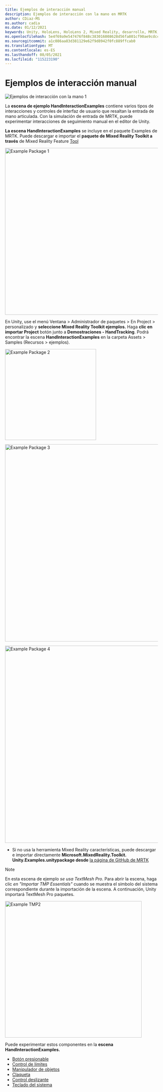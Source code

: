 ```yaml
---
title: Ejemplos de interacción manual
description: Ejemplos de interacción con la mano en MRTK
author: CDiaz-MS
ms.author: cadia
ms.date: 01/12/2021
keywords: Unity, HoloLens, HoloLens 2, Mixed Reality, desarrollo, MRTK, interacciones de manos, control de límites, botones presionables,
ms.openlocfilehash: 5e4f69a9e547476f848c383016008628d56fa801cf90ae9cdccde9fe791d186f
ms.sourcegitcommit: a1c086aa83d381129e62f9d8942f0fc889ffcab0
ms.translationtype: MT
ms.contentlocale: es-ES
ms.lasthandoff: 08/05/2021
ms.locfileid: "115223190"
---
```

# <a name="hand-interaction-examples"></a>Ejemplos de interacción manual

![Ejemplos de interacción con la mano 1](../images/hand-interaction-examples/MRTK_HandInteractionExamples.png)

La **escena de ejemplo HandInteractionExamples** contiene varios tipos de interacciones y controles de interfaz de usuario que resaltan la entrada de mano articulada. Con la simulación de entrada de MRTK, puede experimentar interacciones de seguimiento manual en el editor de Unity. 

**La escena HandInteractionExamples** se incluye en el paquete Examples de MRTK. Puede descargar e importar el **paquete de Mixed Reality Toolkit a través** de Mixed Reality Feature [Tool](/windows/mixed-reality/develop/unity/welcome-to-mr-feature-tool)

<img src="../images/hand-interaction-examples/MRTK_Examples_Package_MRFT.png" width="550" alt="Example Package 1"><br/>

En Unity, use el menú Ventana > Administrador de paquetes > En Project > personalizado y **seleccione Mixed Reality Toolkit ejemplos.** Haga **clic en importar Project** botón junto a **Demostraciones - HandTracking**. Podrá encontrar la escena **HandInteractionExamples** en la carpeta Assets > Samples (Recursos > ejemplos).

<img src="../images/hand-interaction-examples/MRTK_Examples_Package_2.png" width="300" alt="Example Package 2"><br/>

<img src="../images/hand-interaction-examples/MRTK_Examples_Package_3.png" width="650" alt="Example Package 3"><br/>

<img src="../images/hand-interaction-examples/MRTK_Examples_Package_4.png" width="650" alt="Example Package 4"><br/>

* Si no usa la herramienta Mixed Reality características, puede descargar e importar directamente **Microsoft.MixedReality.Toolkit. Unity.Examples.unitypackage desde** [la página de GitHub de MRTK](https://github.com/microsoft/MixedRealityToolkit-Unity/releases)

> [!NOTE]
> En esta escena de ejemplo *se usa TextMesh Pro*. Para abrir la escena, haga clic *en "Importar TMP Essentials"* cuando se muestra el símbolo del sistema correspondiente durante la importación de la escena. A continuación, Unity importará TextMesh Pro paquetes.

<img src="../images/hand-interaction-examples/MRTK_Examples_TMP2.png" width="450" alt="Example TMP2">



Puede experimentar estos componentes en la **escena HandInteractionExamples.**

- [Botón presionable](../ux-building-blocks/button.md)
- [Control de límites](../ux-building-blocks/bounds-control.md)
- [Manipulador de objetos](../ux-building-blocks/object-manipulator.md)
- [Claqueta](../ux-building-blocks/slate.md)
- [Control deslizante](../ux-building-blocks/sliders.md)
- [Teclado del sistema](../ux-building-blocks/system-keyboard.md)
